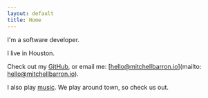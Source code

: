 ```yaml
---
layout: default
title: Home 
---
```


I'm a software developer.

I live in Houston.

Check out my [GitHub](https://github.com/mtchllbrrn), or email me: [hello@mitchellbarron.io](mailto: hello@mitchellbarron.io).

I also play [music](http://sonofbitch.bandcamp.com). We play around town, so check us out.
